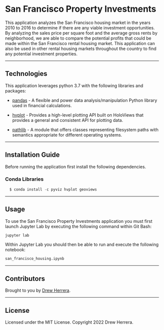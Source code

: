 # San Francisco Property Investments
This application analyzes the San Francisco housing market in the years 2010 to 2016 to determine if there are any viable investment opportunities.  By analyzing the sales price per square foot and the average gross rents by neighborhood, we are able to compare the potential profits that could be made within the San Francisco rental housing market.  This application can also be used in other rental housing markets throughout the country to find any potential investment properties.

---

## Technologies

This application leverages python 3.7 with the following libraries and packages:

* [pandas](https://github.com/pandas-dev/pandas) - A flexible and power data analysis/manipulation Python library used in financial calculations.

* [hvplot](https://pyviz-dev.github.io/hvplot/user_guide/Introduction.html) - Provides a high-level plotting API built on HoloViews that provides a general and consistent API for plotting data.

* [pathlib](https://docs.python.org/3/library/pathlib.html) - A module that offers classes representing filesystem paths with semantics appropriate for different operating systems.

---

## Installation Guide

Before running the application first install the following dependencies.

### Conda Libraries
```python
  $ conda install -c pyviz hvplot geoviews
```

---

## Usage

To use the San Francisco Property Investments application you must first launch Jupyter Lab by executing the following command within Git Bash:

```python
jupyter lab
```

Within Jupyter Lab you should then be able to run and execute the following notebook:

``` python
san_francisco_housing.ipynb
```

---

## Contributors

Brought to you by [Drew Herrera](https://www.linkedin.com/in/andrewjherrera).

---

## License

Licensed under the MIT License. Copyright 2022 Drew Herrera.
